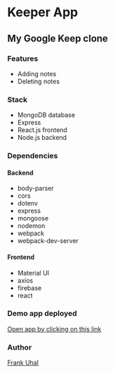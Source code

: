 # Keeper App
## My Google Keep clone

### Features
- Adding notes
- Deleting notes

### Stack
- MongoDB database
- Express
- React.js frontend
- Node.js backend

### Dependencies
#### Backend
- body-parser
- cors
- dotenv
- express
- mongoose
- nodemon
- webpack
- webpack-dev-server

#### Frontend
- Material UI
- axios
- firebase
- react

### Demo app deployed
[Open app by clicking on this link](https://keeper-62868.web.app/)

### Author
[Frank Uhal](https://github.com/frvnkhl/)
